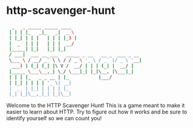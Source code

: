 # http-scavenger-hunt

```sh
  _   _ _____ _____ ____
 | | | |_   _|_   _|  _ \
 | |_| | | |   | | | |_) |
 |  _  | | |   | | |  __/
 |_____| |_|   |_| |_|
 / ___|  ___ __ ___   _____ _ __   __ _  ___ _ __
 \___ \ / __/ _` \ \ / / _ \ '_ \ / _` |/ _ \ '__|
  ___) | (_| (_| |\ V /  __/ | | | (_| |  __/ |
 |_____ \___\__,_| \_/ \___|_| |_|\__, |\___|_|
 | | | |_   _ _ __ | |_           |___/
 | |_| | | | | '_ \| __|
 |  _  | |_| | | | | |_
 |_| |_|\__,_|_| |_|\__|
```

Welcome to the HTTP Scavenger Hunt! This is a game meant to make it easier to learn about HTTP. Try to figure out how it works and be sure to identify yourself so we can count you!
